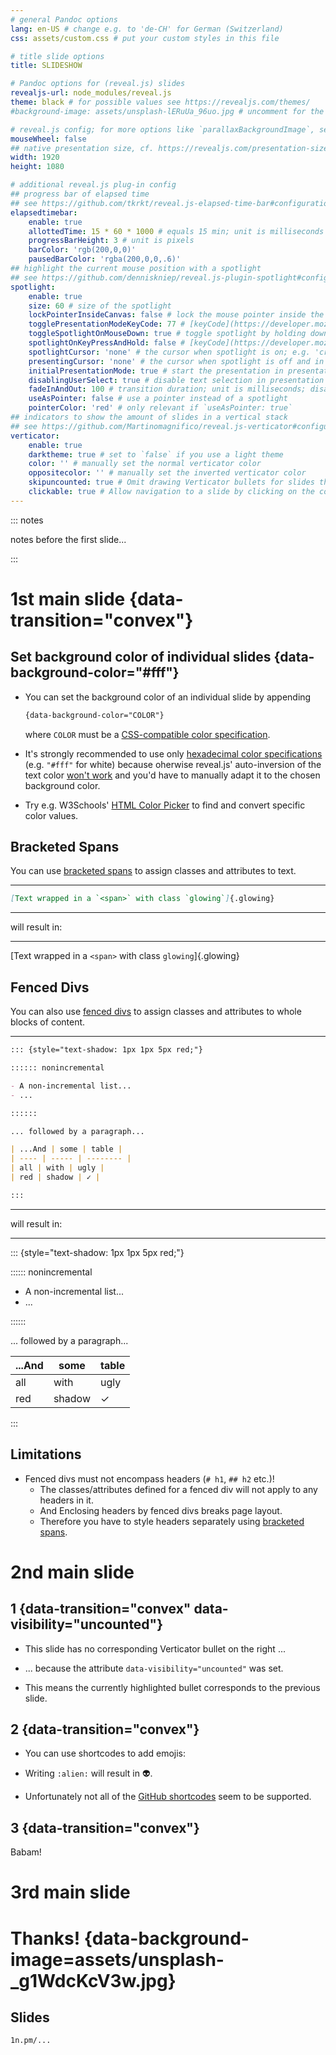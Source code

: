 ```yaml
---
# general Pandoc options
lang: en-US # change e.g. to 'de-CH' for German (Switzerland)
css: assets/custom.css # put your custom styles in this file

# title slide options
title: SLIDESHOW

# Pandoc options for (reveal.js) slides
revealjs-url: node_modules/reveal.js
theme: black # for possible values see https://revealjs.com/themes/
#background-image: assets/unsplash-lERuUa_96uo.jpg # uncomment for the same background image on every slide

# reveal.js config; for more options like `parallaxBackgroundImage`, see https://revealjs.com/config/
mouseWheel: false
## native presentation size, cf. https://revealjs.com/presentation-size/
width: 1920
height: 1080

# additional reveal.js plug-in config
## progress bar of elapsed time
## see https://github.com/tkrkt/reveal.js-elapsed-time-bar#configurations
elapsedtimebar:
    enable: true
    allottedTime: 15 * 60 * 1000 # equals 15 min; unit is milliseconds
    progressBarHeight: 3 # unit is pixels
    barColor: 'rgb(200,0,0)'
    pausedBarColor: 'rgba(200,0,0,.6)'
## highlight the current mouse position with a spotlight
## see https://github.com/denniskniep/reveal.js-plugin-spotlight#configuration
spotlight:
    enable: true
    size: 60 # size of the spotlight
    lockPointerInsideCanvas: false # lock the mouse pointer inside the presentation
    togglePresentationModeKeyCode: 77 # [keyCode](https://developer.mozilla.org/docs/Web/API/KeyboardEvent/keyCode) to toggle presentation mode; visit <https://keycode.info/> to easily determine keyCodes (77 = m); disabled when set to `false`
    toggleSpotlightOnMouseDown: true # toggle spotlight by holding down the mouse key
    spotlightOnKeyPressAndHold: false # [keyCode](https://developer.mozilla.org/docs/Web/API/KeyboardEvent/keyCode) to toggle spotlight; visit <https://keycode.info/> to easily determine keyCodes; disabled when set to `false`
    spotlightCursor: 'none' # the cursor when spotlight is on; e.g. 'crosshair'
    presentingCursor: 'none' # the cursor when spotlight is off and in presentation mode; e.g. 'default'
    initialPresentationMode: true # start the presentation in presentation mode
    disablingUserSelect: true # disable text selection in presentation mode
    fadeInAndOut: 100 # transition duration; unit is milliseconds; disabled when set to `false`
    useAsPointer: false # use a pointer instead of a spotlight
    pointerColor: 'red' # only relevant if `useAsPointer: true`
## indicators to show the amount of slides in a vertical stack
## see https://github.com/Martinomagnifico/reveal.js-verticator#configuration
verticator:
    enable: true
    darktheme: true # set to `false` if you use a light theme
    color: '' # manually set the normal verticator color
    oppositecolor: '' # manually set the inverted verticator color
    skipuncounted: true # Omit drawing Verticator bullets for slides that have `data-visibility="uncounted"` set?
    clickable: true # Allow navigation to a slide by clicking on the corresponding Verticator bullet?
---
```


::: notes

notes before the first slide...

:::

# 1st main slide {data-transition="convex"}

## Set background color of individual slides {data-background-color="#fff"}

- You can set the background color of an individual slide by appending

    ```css
    {data-background-color="COLOR"}
    ```

    where `COLOR` must be a [CSS-compatible color specification](https://en.wikipedia.org/wiki/Web_colors#CSS_colors).

- It's strongly recommended to use only [hexadecimal color specifications](https://en.wikipedia.org/wiki/Web_colors#Hex_triplet) (e.g. `"#fff"` for white) because oherwise reveal.js' auto-inversion of the text color [won't work](https://github.com/Martinomagnifico/reveal.js-verticator#configuration) and you'd have to manually adapt it to the chosen background color.

- Try e.g. W3Schools' [HTML Color Picker](https://www.w3schools.com/colors/colors_picker.asp) to find and convert specific color values.

## Bracketed Spans

You can use [bracketed spans](https://pandoc.org/MANUAL.html#extension-bracketed_spans) to assign classes and attributes to text.

---

```md
[Text wrapped in a `<span>` with class `glowing`]{.glowing}
```

---

will result in:

---

[Text wrapped in a `<span>` with class `glowing`]{.glowing}

## Fenced Divs

You can also use [fenced divs](https://pandoc.org/MANUAL.html#extension-fenced_divs) to assign classes and attributes to whole blocks of content.

---

```md
::: {style="text-shadow: 1px 1px 5px red;"}

:::::: nonincremental

- A non-incremental list...
- ...

::::::

... followed by a paragraph...

| ...And | some | table |
| ---- | ----- | -------- |
| all | with | ugly |
| red | shadow | ✓ |

:::
```

---

will result in:

---

::: {style="text-shadow: 1px 1px 5px red;"}

:::::: nonincremental

- A non-incremental list...
- ...

::::::

... followed by a paragraph...

| ...And | some | table |
| ---- | ----- | -------- |
| all | with | ugly |
| red | shadow | ✓ |

:::

## Limitations

- Fenced divs must not encompass headers (`# h1`, `## h2` etc.)!
  - The classes/attributes defined for a fenced div will not apply to any headers in it.
  - And Enclosing headers by fenced divs breaks page layout.
  - Therefore you have to style headers separately using [bracketed spans](#bracketed-spans).

# 2nd main slide

## 1 {data-transition="convex" data-visibility="uncounted"}

- This slide has no corresponding Verticator bullet on the right ...

- ... because the attribute `data-visibility="uncounted"` was set.

- This means the currently highlighted bullet corresponds to the previous slide.

## 2 {data-transition="convex"}

- You can use shortcodes to add emojis:

- Writing `:alien:` will result in :alien:.

- Unfortunately not all of the [GitHub shortcodes](https://github.com/ikatyang/emoji-cheat-sheet#readme) seem to be supported.

## 3 {data-transition="convex"}

Babam!

# 3rd main slide

# Thanks! {data-background-image=assets/unsplash-_g1WdcKcV3w.jpg}

## Slides

`1n.pm/...`
